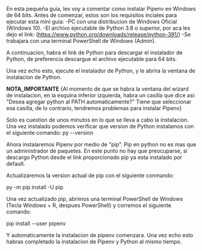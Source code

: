 En esta pequeña guia, les voy a comentar como instalar Pipenv en Windows de 64 bits.
Antes de comenzar, estos son los requisitos inciales para ejecutar esta mini guia:
 -PC con una distribucion de Windows Oficial (Windows 10).
 -El archivo ejecutable de Python 3.8 o superior, por aca les dejo el link:
  (https://www.python.org/downloads/release/python-391/)
 -Se trabajara con una terminal PowerShell de Windows (Admin).

A continuacion, habra el link de Python para descargar el instalador de Python, 
de preferencia descargue el archivo ejecutable para 64 bits. 

Una vez echo esto, ejecute el instalador de Python, y le abrira la ventana de
instalacion de Python.
 
**NOTA_IMPORTANTE**
{Al momento de que se habra la ventana del wizard de instalacion, en la esquina
  inferior izquierda, habra un casilla que dice asi: "Desea agregar python al PATH
  automaticamente?" Tiene que seleccionar esa casilla, de lo contrario, tendremos 
  problemas para instalar  Pipenv}

Solo es cuestion de unos minutos en lo que se lleva a cabo la instalacion. Una vez
instalado podemos verificar que version de Python instalamos con el siguiente
comando: 
 py --version

Ahora instalaremos Pipenv por medio de "pip". Pip en python no es mas que un administrador
de paquetes. En este punto no hay que preocuparse, si descargo Python desde el link proporcionado
pip ya esta instalado por default.

Actualizaremos la version actual de pip con el siguiente conmando: 
 
 py -m pip install -U pip

Una vez actualizado pip, abrimos una terminal PowerShell de Windows (Tecla Windows + R, despues PowerShell)
y corremos el siguiente comando:

 pip install --user pipenv

Y automaticamente la instalacion de pipenv comenzara. Una vez echo esto habras
completado la instalacion de Pipenv y Python al mismo tiempo.

